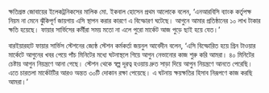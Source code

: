 ক্ষতিগ্রস্ত জোবায়ের ইলেকট্রনিকসের মালিক মো. ইকবাল হোসেন প্রথম আলোকে বলেন, ‘এনআরবিসি ব্যাংক কর্তৃপক্ষ নিয়ম না মেনে ঝুঁকিপূর্ণ জায়গায় এসি স্থাপন করার কারণে এ বিস্ফোরণ ঘটেছে। আগুনে আমার প্রতিষ্ঠানের ১০ লাখ টাকার ক্ষতি হয়েছে। ফায়ার সার্ভিসের কর্মীরা সময় মতো না এলে পুরো মার্কেট আজ পুড়ে ছাই হয়ে যেত।’

বারইয়ারহাট ফায়ার সার্ভিস স্টেশনের জ্যেষ্ঠ স্টেশন কর্মকর্তা জয়নুল আবেদীন বলেন, ‘এসি বিস্ফোরিত হয়ে গ্রিন টাওয়ার মার্কেটে আগুনের খবর পেয়ে পাঁচ মিনিটের মধ্যে ঘটনাস্থলে গিয়ে আগুন নেভানোর কাজ শুরু করি আমরা। ৪০ মিনিটের চেষ্টায় আগুন নিয়ন্ত্রণে আনা গেছে। স্টেশন থেকে স্বল্প দূরত্ব হওয়ায় দ্রুত সাড়া দিয়ে আগুন নিয়ন্ত্রণে আনতে পেরেছি। এতে চারতলা মার্কেটটির আরও অন্তত ৩০টি দোকান রক্ষা পেয়েছে। এ ঘটনায় ক্ষয়ক্ষতির হিসাব নিরূপণে কাজ করছি আমরা।’
